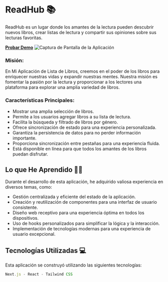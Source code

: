 # ReadHub 📚

ReadHub es un lugar donde los amantes de la lectura pueden descubrir nuevos
libros, crear listas de lectura y compartir sus opiniones sobre sus lecturas
favoritas.

[**Probar Demo**](https://readhub-liard.vercel.app/)
![Captura de Pantalla de la Aplicación](https://res.cloudinary.com/seakal/image/upload/v1694710363/ucaqhpzgdcy8tz0qe4e2.png)

### Misión:

En Mi Aplicación de Lista de Libros, creemos en el poder de los libros para
enriquecer nuestras vidas y expandir nuestras mentes. Nuestra misión es fomentar
la pasión por la lectura y proporcionar a los lectores una plataforma para
explorar una amplia variedad de libros.

### Características Principales:

- Mostrar una amplia selección de libros.
- Permite a los usuarios agregar libros a su lista de lectura.
- Facilita la búsqueda y filtrado de libros por género.
- Ofrece sincronización de estado para una experiencia personalizada.
- Garantiza la persistencia de datos para no perder información importante.
- Proporciona sincronización entre pestañas para una experiencia fluida.
- Está disponible en línea para que todos los amantes de los libros puedan
  disfrutar.

## Lo que He Aprendido 👨‍💻

Durante el desarrollo de esta aplicación, he adquirido valiosa experiencia en
diversos temas, como:

- Gestión centralizada y eficiente del estado de la aplicación.
- Creación y reutilización de componentes para una interfaz de usuario
  consistente.
- Diseño web receptivo para una experiencia óptima en todos los dispositivos.
- Uso de hooks personalizados para simplificar la lógica y la interacción.
- Implementación de tecnologías modernas para una experiencia de usuario
  excepcional.

## Tecnologías Utilizadas 💻

Esta aplicación se construyó utilizando las siguientes tecnologías:

```javascript
Next.js - React - Tailwind CSS
```
